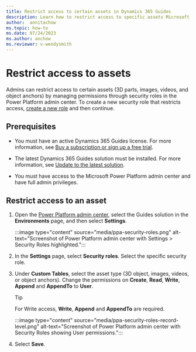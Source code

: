 ```yaml
---
title: Restrict access to certain assets in Dynamics 365 Guides
description: Learn how to restrict access to specific assets Microsoft Dynamics 365 Guides.
author:  annitachow
ms.topic: how-to
ms.date: 07/24/2023
ms.author: anchow
ms.reviewer: v-wendysmith
---
```


# Restrict access to assets

Admins can restrict access to certain assets (3D parts, images, videos, and object anchors) by managing permissions through security roles in the Power Platform admin center. To create a new security role that restricts access, [create a new role](/power-platform/admin/assign-security-roles) and then continue.

## Prerequisites

- You must have an active Dynamics 365 Guides license. For more information, see [Buy a subscription or sign up a free trial](setup-step-one.md).

- The latest Dynamics 365 Guides solution must be installed. For more information, see [Update to the latest solution](upgrade.md).

- You must have access to the Microsoft Power Platform admin center and have full admin privileges.

## Restrict access to an asset

1. Open the [Power Platform admin center](https://admin.powerplatform.microsoft.com/environments), select the Guides solution in the **Environments** page, and then select **Settings**.

   :::image type="content" source="media/ppa-security-roles.png" alt-text="Screenshot of Power Platform admin center with Settings > Security Roles  highlighted.":::

1. In the **Settings** page, select **Security roles**. Select the specific security role.

1. Under **Custom Tables**, select the asset type (3D object, images, videos, or object anchors). Change the permissions on **Create**, **Read**, **Write**, **Append** and **AppendTo** to **User**.  

   > [!TIP]
   > For Write access, **Write**, **Append** and **AppendTo** are required.

   :::image type="content" source="media/ppa-security-roles-record-level.png" alt-text="Screenshot of Power Platform admin center with Security Roles  showing User permissions.":::

1. Select **Save**.